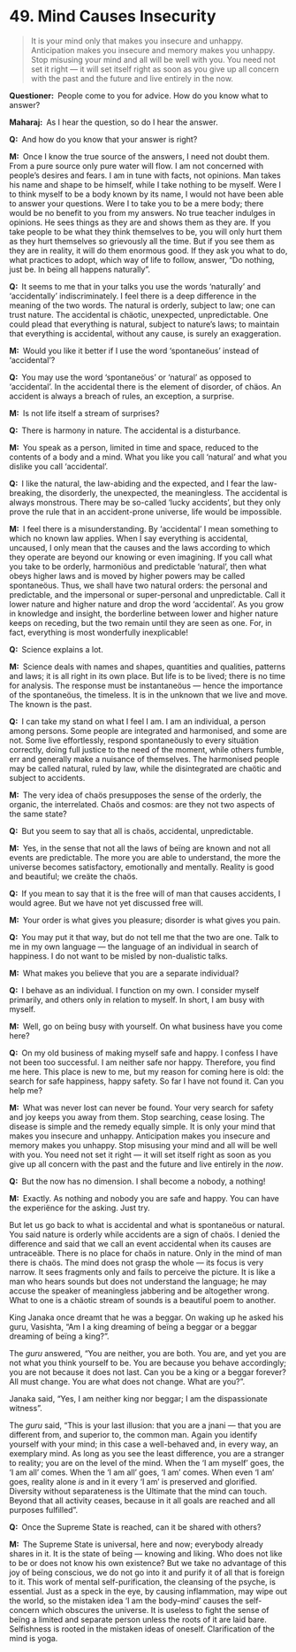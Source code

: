 # 49. Mind Causes Insecurity

>It is your mind only that makes you insecure and unhappy. 
Anticipation makes you insecure and memory makes you unhappy. 
Stop misusing your mind and all will be well with you. 
You need not set it right — it will set itself right as soon as you give up all concern with the past and the future and live entirely in the now.

**Questioner:**&ensp;People come to you for advice. How do you know what to answer?

**Maharaj:**&ensp;As I hear the question, so do I hear the answer.

**Q:**&ensp;And how do you know that your answer is right?

**M:**&ensp;Once I know the true source of the answers, I need not doubt them. 
From a pure source only pure water will flow. 
I am not concerned with people’s desires and fears. 
I am in tune with facts, not opinions. 
Man takes his name and shape to be himself, while I take nothing to be myself. 
Were I to think myself to be a body known by its name, I would not have been able to answer your questions. 
Were I to take you to be a mere body; there would be no benefit to you from my answers. 
No true teacher indulges in opinions. 
He sees things as they are and shows them as they are. 
If you take people to be what they think themselves to be, you will only hurt them as they hurt themselves so grievously all the time. 
But if you see them as they are in reality, it will do them enormous good. 
If they ask you what to do, what practices to adopt, which way of life to follow, answer, “Do nothing, just be. 
In beïng all happens naturally”.

**Q:**&ensp;It seems to me that in your talks you use the words ‘naturally’ and ‘accidentally’ indiscriminately. 
I feel there is a deep difference in the meaning of the two words. 
The natural is orderly, subject to law; one can trust nature.
The accidental is chäotic, unexpected, unpredictable. 
One could plead that everything is natural, subject to nature’s laws; to maintain that everything is accidental, without any cause, is surely an exaggeration.

**M:**&ensp;Would you like it better if I use the word ‘spontaneöus’ instead of ‘accidental’?

**Q:**&ensp;You may use the word ‘spontaneöus’ or ‘natural’ as opposed to ‘accidental’. 
In the accidental there is the element of disorder, of chäos. 
An accident is always a breach of rules, an exception, a surprise.

**M:**&ensp;Is not life itself a stream of surprises?

**Q:**&ensp;There is harmony in nature. 
The accidental is a disturbance.

**M:**&ensp;You speak as a person, limited in time and space, reduced to the contents of a body and a mind. 
What you like you call ‘natural’ and what you dislike you call ‘accidental’.

**Q:**&ensp;I like the natural, the law-abiding and the expected, and I fear the law-breaking, the disorderly, the unexpected, the meaningless. 
The accidental is always monstrous. 
There may be so-called ‘lucky accidents’, but they only prove the rule that in an accident-prone universe, life would be impossible.

**M:**&ensp;I feel there is a misunderstanding. 
By ‘accidental’ I mean something to which no known law applies. 
When I say everything is accidental, uncaused, I only mean that the causes and the laws according to which they operate are beyond our knowing or even imagining. 
If you call what you take to be orderly, harmoniöus and predictable ‘natural’, then what obeys higher laws and is moved by higher powers may be called spontaneöus. 
Thus, we shall have two natural orders: the personal and predictable, and the impersonal or super-personal and unpredictable. 
Call it lower nature and higher nature and drop the word ‘accidental’. 
As you grow in knowledge and insight, the borderline between lower and higher nature keeps on receding, but the two remain until they are seen as one. 
For, in fact, everything is most wonderfully inexplicable!

**Q:**&ensp;Science explains a lot.

**M:**&ensp;Science deals with names and shapes, quantities and qualities, patterns and laws; it is all right in its own place. 
But life is to be lived; there is no time for analysis. 
The response must be instantaneöus — hence the importance of the spontaneöus, the timeless. 
It is in the unknown that we live and move. 
The known is the past.

**Q:**&ensp;I can take my stand on what I feel I am. 
I am an individual, a person among persons. 
Some people are integrated and harmonised, and some are not. 
Some live effortlessly, respond spontaneöusly to every situätion correctly, doïng full justice to the need of the moment, while others fumble, err and generally make a nuisance of themselves. 
The harmonised people may be called natural, ruled by law, while the disintegrated are chaötic and subject to accidents.

**M:**&ensp;The very idea of chaös presupposes the sense of the orderly, the organic, the interrelated. 
Chaös and cosmos: are they not two aspects of the same state?

**Q:**&ensp;But you seem to say that all is chaös, accidental, unpredictable.

**M:**&ensp;Yes, in the sense that not all the laws of beïng are known and not all events are predictable. 
The more you are able to understand, the more the universe becomes satisfactory, emotionally and mentally. 
Reality is good and beautiful; we creäte the chaös.

**Q:**&ensp;If you mean to say that it is the free will of man that causes accidents, I would agree. 
But we have not yet discussed free will.

**M:**&ensp;Your order is what gives you pleasure; disorder is what gives you pain.

**Q:**&ensp;You may put it that way, but do not tell me that the two are one. 
Talk to me in my own language — the language of an individual in search of happiness. 
I do not want to be misled by non-dualistic talks.

**M:**&ensp;What makes you believe that you are a separate individual?

**Q:**&ensp;I behave as an individual. 
I function on my own. 
I consider myself primarily, and others only in relation to myself. 
In short, I am busy with myself.

**M:**&ensp;Well, go on beïng busy with yourself. 
On what business have you come here?

**Q:**&ensp;On my old business of making myself safe and happy. 
I confess I have not been too successful. 
I am neither safe nor happy. 
Therefore, you find me here. 
This place is new to me, but my reason for coming here is old: the search for safe happiness, happy safety. 
So far I have not found it. 
Can you help me?

**M:**&ensp;What was never lost can never be found. 
Your very search for safety and joy keeps you away from them. 
Stop searching, cease losing. 
The disease is simple and the remedy equally simple. 
It is only your mind that makes you insecure and unhappy. 
Anticipation makes you insecure and memory makes you unhappy. 
Stop misusing your mind and all will be well with you. 
You need not set it right — it will set itself right as soon as you give up all concern with the past and the future and live entirely in the *now*.

**Q:**&ensp;But the now has no dimension. 
I shall become a nobody, a nothing!

**M:**&ensp;Exactly. 
As nothing and nobody you are safe and happy. 
You can have the experiënce for the asking. 
Just try. 

But let us go back to what is accidental and what is spontaneöus or natural. 
You said nature is orderly while accidents are a sign of chaös. 
I denied the difference and said that we call an event accidental when its causes are untraceäble. 
There is no place for chaös in nature. 
Only in the mind of man there is chaös. 
The mind does not grasp the whole — its focus is very narrow. 
It sees fragments only and fails to perceive the picture. 
It is like a man who hears sounds but does not understand the language; he may accuse the speaker of meaningless jabbering and be altogether wrong. 
What to one is a chäotic stream of sounds is a beautiful poem to another. 

King Janaka once dreamt that he was a beggar. 
On waking up he asked his <span data-tippy-content="Spiritual teacher, preceptor.">guru</span>, Vasishta, “Am I a king dreaming of beïng a beggar or a beggar dreaming of beïng a king?”. 

The *guru* answered, “You are neither, you are both. 
You are, and yet you are not what you think yourself to be. 
You are because you behave accordingly; you are not because it does not last. 
Can you be a king or a beggar forever? 
All must change. 
You are what does not change. 
What are you?”. 

Janaka said, “Yes, I am neither king nor beggar; I am the dispassionate witness”. 

The *guru* said, “This is your last illusion: that you are a <span data-tippy-content="The knower, especially of the higher knowledge derived from meditation; “closely related to the knowledge of Brahman”.">jnani</span> — that you are different from, and superior to, the common man. 
Again you identify yourself with your mind; in this case a well-behaved and, in every way, an exemplary mind. 
As long as you see the least difference, you are a stranger to reality; you are on the level of the mind. 
When the ‘I am myself’ goes, the ‘I am all’ comes. 
When the ‘I am all’ goes, ‘I am’ comes. 
When even ‘I am’ goes, reality alone *is* and in it every ‘I am’ is preserved and glorified. 
Diversity without separateness is the Ultimate that the mind can touch. 
Beyond that all activity ceases, because in it all goals are reached and all purposes fulfilled”.

**Q:**&ensp;Once the Supreme State is reached, can it be shared with others?

**M:**&ensp;The Supreme State is universal, here and now; everybody already shares in it. 
It is the state of beïng — knowing and liking. 
Who does not like to be or does not know his own existence? 
But we take no advantage of this joy of beïng conscious, we do not go into it and purify it of all that is foreign to it. 
This work of mental self-purification, the cleansing of the psyche, is essential. 
Just as a speck in the eye, by causing inflammation, may wipe out the world, so the mistaken idea ‘I am the body–mind’ causes the self-concern which obscures the universe. 
It is useless to fight the sense of beïng a limited and separate person unless the roots of it are laid bare. 
Selfishness is rooted in the mistaken ideas of oneself. 
Clarification of the mind is <span data-tippy-content="One of the six systems of the Hindu philosophy (from <em>yoj</em>, to yoke or join). <em>Yoga</em> teaches the means by which the individual spirit (<em>jivatma</em>) can be joined or united with the universal spirit (<em>Paramatma</em>).">yoga</span>.

<script>
export default {
  props: ["slot-key"],
  mounted () {
    tippy("[data-tippy-content]", {allowHTML: true});
  }
}
</script>
